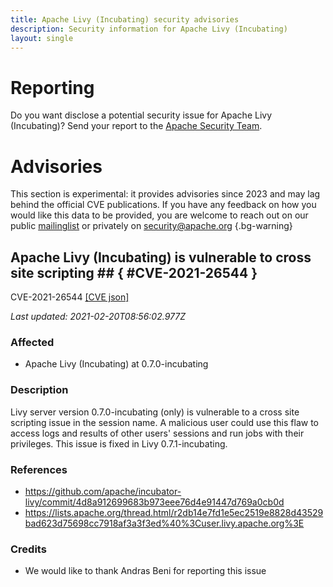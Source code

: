 ```yaml
---
title: Apache Livy (Incubating) security advisories
description: Security information for Apache Livy (Incubating)
layout: single
---
```


# Reporting

Do you want disclose a potential security issue for Apache Livy (Incubating)? Send your report to the [Apache Security Team](mailto:security@apache.org).

# Advisories

This section is experimental: it provides advisories since 2023 and may lag behind the official CVE publications. If you have any feedback on how you would like this data to be provided, you are welcome to reach out on our public [mailinglist](/mailinglist) or privately on [security@apache.org](mailto:security@apache.org)
{.bg-warning}

## Apache Livy (Incubating) is vulnerable to cross site scripting ## { #CVE-2021-26544 }

CVE-2021-26544 [\[CVE json\]](./CVE-2021-26544.cve.json)

_Last updated: 2021-02-20T08:56:02.977Z_

### Affected

* Apache Livy (Incubating) at 0.7.0-incubating


### Description

Livy server version 0.7.0-incubating (only) is vulnerable to a cross site scripting issue in the session name.  A malicious user could use this flaw to access logs and results of other users' sessions and run jobs with their privileges.  This issue is fixed in Livy 0.7.1-incubating.

### References
* https://github.com/apache/incubator-livy/commit/4d8a912699683b973eee76d4e91447d769a0cb0d
* https://lists.apache.org/thread.html/r2db14e7fd1e5ec2519e8828d43529bad623d75698cc7918af3a3f3ed%40%3Cuser.livy.apache.org%3E


### Credits
* We would like to thank Andras Beni for reporting this issue
